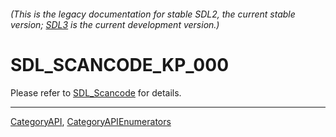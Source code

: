 ###### (This is the legacy documentation for stable SDL2, the current stable version; [SDL3](https://wiki.libsdl.org/SDL3/) is the current development version.)
# SDL_SCANCODE_KP_000

Please refer to [SDL_Scancode](SDL_Scancode) for details.

----
[CategoryAPI](CategoryAPI), [CategoryAPIEnumerators](CategoryAPIEnumerators)

